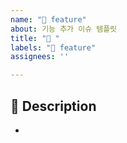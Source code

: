 ```yaml
---
name: "🚀 feature"
about: 기능 추가 이슈 템플릿
title: "🚀 "
labels: "🚀 feature"
assignees: ''

---
```


## 📌 Description
- 
